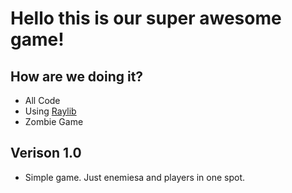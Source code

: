 # Hello this is our super awesome game!

## How are we doing it?



- All Code
- Using [Raylib](https://www.raylib.com/index.html)
- Zombie Game



## Verison 1.0

- Simple game. Just enemiesa and players in one spot.




